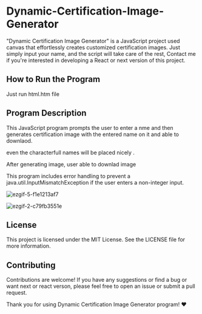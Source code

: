 # Dynamic-Certification-Image-Generator
"Dynamic Certification Image Generator" is a JavaScript project used canvas that effortlessly creates customized certification images.  Just simply input your name, and the script will take care of the rest, Contact me if you're interested in developing a React or next version of this project.

## How to Run the Program

Just run html.htm file

## Program Description

This JavaScript program prompts the user to enter a nme and then generates certification image with the entered name on it and able to downlaod. 

even the characterfull names will be placed nicely .

After generating image, user able to downlad image

This program includes error handling to prevent a java.util.InputMismatchException if the user enters a non-integer input.

![ezgif-5-f1e1213af7](https://github.com/pureAliNajafi/Dynamic-Certification-Image-Generator/assets/147445558/7b682155-4721-4328-bfc5-f51c5b42fa22)

![ezgif-2-c79fb3551e](https://github.com/pureAliNajafi/Dynamic-Certification-Image-Generator/assets/147445558/e21402b1-e9d7-4240-a0c5-910384800afa)


## License

This project is licensed under the MIT License. See the LICENSE file for more information.

## Contributing

Contributions are welcome! If you have any suggestions or find a bug or want next or react verson, please feel free to open an issue or submit a pull request.

Thank you for using Dynamic Certification Image Generator program! ♥

